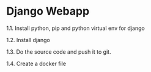 # Django Webapp

1.1. Install python, pip and python virtual env for django

1.2. Install django

1.3. Do the source code and push it to git.

1.4. Create a docker file
